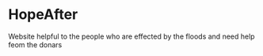# HopeAfter
Website helpful to the people who are effected by the floods and need help feom the donars
